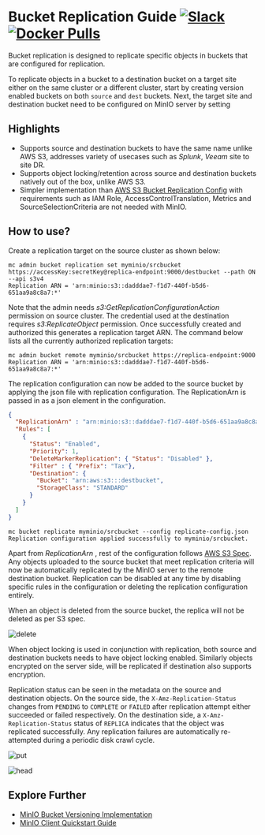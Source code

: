# Bucket Replication Guide [![Slack](https://slack.min.io/slack?type=svg)](https://slack.min.io) [![Docker Pulls](https://img.shields.io/docker/pulls/minio/minio.svg?maxAge=604800)](https://hub.docker.com/r/minio/minio/)

Bucket replication is designed to replicate specific objects in buckets that are configured for replication.

To replicate objects in a bucket to a destination bucket on a target site either on the same cluster or a different cluster, start by creating version enabled buckets on both `source` and `dest` buckets. Next, the target site and destination bucket need to be configured on MinIO server by setting

## Highlights
- Supports source and destination buckets to have the same name unlike AWS S3, addresses variety of usecases such as *Splunk*, *Veeam* site to site DR.
- Supports object locking/retention across source and destination buckets natively out of the box, unlike AWS S3.
- Simpler implementation than [AWS S3 Bucket Replication Config](https://docs.aws.amazon.com/AmazonS3/latest/dev/replication-add-config.html) with requirements such as IAM Role, AccessControlTranslation, Metrics and SourceSelectionCriteria are not needed with MinIO.

## How to use?
Create a replication target on the source cluster as shown below:

```
mc admin bucket replication set myminio/srcbucket https://accessKey:secretKey@replica-endpoint:9000/destbucket --path ON --api s3v4
Replication ARN = 'arn:minio:s3::dadddae7-f1d7-440f-b5d6-651aa9a8c8a7:*'
```

Note that the admin needs *s3:GetReplicationConfigurationAction* permission on source cluster. The credential used at the destination requires *s3:ReplicateObject* permission. Once successfully created and authorized this generates a replication target ARN.  The command below lists all the currently authorized replication targets:

```
mc admin bucket remote myminio/srcbucket https://replica-endpoint:9000
Replication ARN = 'arn:minio:s3::dadddae7-f1d7-440f-b5d6-651aa9a8c8a7:*'
```

The replication configuration can now be added to the source bucket by applying the json file with replication configuration. The ReplicationArn is passed in as a json element in the configuration.

```json
{
  "ReplicationArn" : "arn:minio:s3::dadddae7-f1d7-440f-b5d6-651aa9a8c8a7:*",
  "Rules": [
    {
      "Status": "Enabled",
      "Priority": 1,
      "DeleteMarkerReplication": { "Status": "Disabled" },
      "Filter" : { "Prefix": "Tax"},
      "Destination": {
        "Bucket": "arn:aws:s3:::destbucket",
        "StorageClass": "STANDARD"
      }
    }
  ]
}
```

```
mc bucket replicate myminio/srcbucket --config replicate-config.json
Replication configuration applied successfully to myminio/srcbucket.
```

Apart from *ReplicationArn* , rest of the configuration follows [AWS S3 Spec](https://docs.aws.amazon.com/AmazonS3/latest/dev/replication-add-config.html). Any objects uploaded to the source bucket that meet replication criteria will now be automatically replicated by the MinIO server to the remote destination bucket. Replication can be disabled at any time by disabling specific rules in the configuration or deleting the replication configuration entirely.

When an object is deleted from the source bucket, the replica will not be deleted as per S3 spec.

![delete](https://raw.githubusercontent.com/minio/minio/master/docs/bucket/replication/DELETE_bucket_replication.png)

When object locking is used in conjunction with replication, both source and destination buckets needs to have object locking enabled. Similarly objects encrypted on the server side, will be replicated if destination also supports encryption.

Replication status can be seen in the metadata on the source and destination objects. On the source side, the `X-Amz-Replication-Status` changes from `PENDING` to `COMPLETE` or `FAILED` after replication attempt either succeeded or failed respectively. On the destination side, a `X-Amz-Replication-Status` status of `REPLICA` indicates that the object was replicated successfully. Any replication failures are automatically re-attempted during a periodic disk crawl cycle.

![put](https://raw.githubusercontent.com/minio/minio/master/docs/bucket/replication/PUT_bucket_replication.png)

![head](https://raw.githubusercontent.com/minio/minio/master/docs/bucket/replication/HEAD_bucket_replication.png)

## Explore Further
- [MinIO Bucket Versioning Implementation](https://docs.minio.io/docs/minio-bucket-versioning-guide.html)
- [MinIO Client Quickstart Guide](https://docs.minio.io/docs/minio-client-quickstart-guide.html)
